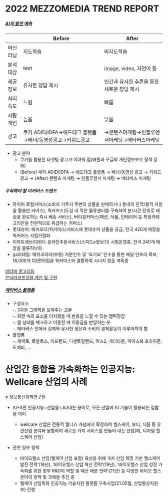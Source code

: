 # 2022 MEZZOMEDIA TREND REPORT


##### [AI의 발전 예측](http://www.mezzomedia.co.kr/insight_m)

|             | Before             | After                                       |
| ----------- | ---------------- | ------------------------------------------ |
| 머신러닝   | 지도학습         | 비지도학습                                 |
| 분석대상   | text             | image, video, 자연어 등                    |
| 제공정보   | 유사한 정답 제시 | 인간과 유사한 추론을 통한 새로운 정답 제시 |
| 처리속도   | 느림             | 빠름                                       |
| 사람개입   | 높음             | 낮음                                       |
| 광고       | 쿠키 ADID/IDFA→애드테크 플랫폼→배너/동영상광고→키워드광고 | →콘텐츠마케팅→인플루엔서마케팅→메타버스마케팅 |


* 광고 분야  
  - 쿠키를 활용한 타갯팅 광고가 어려워 짐(애플과 구글의 개인정보보호 정책 강화)  
  - (Before) 쿠키 ADID/IDFA → 애드테크 플랫폼 → 배너/동영상 광고 → 키워드 광고 → (After) 콘텐츠 마케팅 → 인플루엔서 마케팅 → 메타버스 마케팅  

##### 주목해야 할 이커머스 트랜드  
- 하이퍼 로컬커머스(소비자 거주지 주변의 상품을 판매하거나 동네의 인적/물적 자원을 활용한 커머스), 퀵커머스(도심 내 작은 물류센터를 구축하여 분/시간 단위로 배송을 완료하는 즉시 배송 서비스), 버티컬커머스(패션, 식품, 인테리어 등 특정카테고리만을 전문적으로 취급하는 커머스)  
- 롯데슈퍼: 해피오더(퀵커머스)서비스에 롯데슈퍼 상품을 공급, 전국 420개 매장을 퀵커머스 사업거점화
- 이마트에브리데이: 온라인주문서비스(스피드e장보기) 시범운영중, 잔극 240개 매장을 물류허브화
- gs리테일: 메쉬코리아(부릉) 지분인수 및 '요기요' 인수를 통한 배달 인프라 확보, 16,000개 GS편의점을 퀵커머스와 결합하여 시너지 창출 계획중
  
[비터비 알고리듬](https://ratsgo.github.io/data%20structure&algorithm/2017/11/14/viterbi/)  
[은닉마코프모델 계산 및 구현](https://ratsgo.github.io/machine%20learning/2017/10/14/computeHMMs/)  


##### [메타버스 플랫폼](https://review009.tistory.com/entry/%EB%A9%94%ED%83%80%EB%B2%84%EC%8A%A4-%EC%A0%95%EC%9D%98-%ED%94%8C%EB%9E%AB%ED%8F%BC-8%EC%A2%85-%EC%9E%A5%EB%8B%A8%EC%A0%90)  

- 구성요소  
  -. 3차원 그래픽을 보여주는 고글  
  -. 화면 속의 요소를 터치했을 때 반응을 느낄 수 있는 햅틱장갑  
  -. 몸 상태를 체크하고 이동할 때 이동감을 반영하는 옷  
  -. 메타버스 안에서 실제와 유사한 생산과 소비의 경제활동이 이루어져야 함  
- 플랫폼  
  -. 제패토, 로블록스, 이프랜드, 디센트럴랜드, 어스2, 게더타운, 페이스북 호라이즌, 도깨비, ...  
  
  
# 산업간 융합을 가속화하는 인공지능: Wellcare 산업의 사례 
※ 정보통신정책연구원  

- AI+X란 인공지능+산압을 나타내는 용어로, 모든 산업에 AI 기술이 활용되는 결합을 의미
  - wellcare 산업은 전통적 웰니스 개념에서 확장하여 헬스케어, 뷰티, 식품 등 유관산업 분야와 용합하여 새로운 가치 서비스를 만들어 내는 산업(예, 디지털 헬스케어 산업)  
    
- 관련 정부 정책
  - 바이오헬스 산업(웰케어 산업 포함) 육성을 위해 ‘4차 산업 혁명 기반 헬스케어 발전 전략’(18년), ‘바이오헬스 산업 혁신 전략’(19년), ‘바이오헬스 산업 성장 가속화를 위한 정부 R&D의 역할 및 예산 배분 전략’(21년) 등 다양한 바이오 헬스 분야의 정책 및 과제들 추진 중  
  - 웰케어 산업특화 인공지능 기술지원 플랫폼 구축사업(21.05월, 산업통상자원부) 진행







